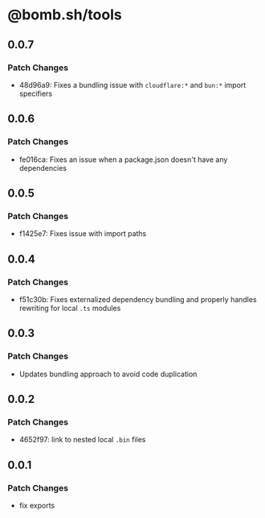 # @bomb.sh/tools

## 0.0.7

### Patch Changes

- 48d96a9: Fixes a bundling issue with `cloudflare:*` and `bun:*` import specifiers

## 0.0.6

### Patch Changes

- fe016ca: Fixes an issue when a package.json doesn't have any dependencies

## 0.0.5

### Patch Changes

- f1425e7: Fixes issue with import paths

## 0.0.4

### Patch Changes

- f51c30b: Fixes externalized dependency bundling and properly handles rewriting for local `.ts` modules

## 0.0.3

### Patch Changes

- Updates bundling approach to avoid code duplication

## 0.0.2

### Patch Changes

- 4652f97: link to nested local `.bin` files

## 0.0.1

### Patch Changes

- fix exports

